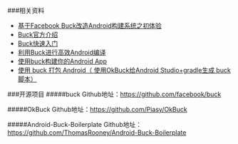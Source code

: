 ###相关资料
* [基于Facebook Buck改造Android构建系统之初体验](http://www.jianshu.com/p/1e990aac7836)
* [Buck官方介绍](https://buckbuild.com/)
* [Buck快速入门](https://buck.readthedocs.org/en/latest/quick_start.html)
* [利用Buck进行高效Android编译](http://www.infoq.com/cn/news/2015/06/buck-android-build)
* [使用buck构建你的Android App](https://typeblog.net/tech/2014/07/22/use-buck-to-build-your-app.html)
* [使用 buck 打包 Android（ 使用OkBuck给Android Studio+gradle生成 buck 脚本）](http://blog.csdn.net/masonblog/article/details/49022057)


###开源项目
#####buck
Github地址：https://github.com/facebook/buck

#####OkBuck
Github地址：https://github.com/Piasy/OkBuck

#####Android-Buck-Boilerplate
Github地址：https://github.com/ThomasRooney/Android-Buck-Boilerplate

